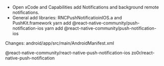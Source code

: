 - Open xCode and Capabilities add Notifications and background remote notifications.
- General add libraries: RNCPushNotificatioinIOS.a and PushKit.framework
  yarn add @react-native-community/push-notification-ios
  yarn add @react-native-community/push-notification-ios

Changes:
android/app/src/main/AndroidManifest.xml

@react-native-community/react-native-push-notification-ios
zo0r/react-native-push-notification
